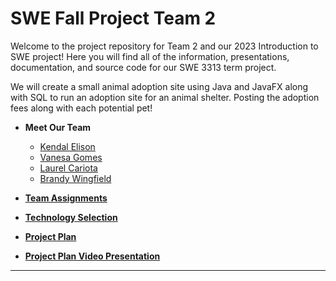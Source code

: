 # SWE Fall Project Team 2
Welcome to the project repository for Team 2 and our 2023 Introduction to SWE project! Here you will find all of the information, presentations, documentation, and source code for our SWE 3313 term project.

We will create a small animal adoption site using Java and JavaFX along with SQL to run an adoption site for an animal shelter. Posting the adoption fees along with each potential pet!

+ **Meet Our Team**
  + [Kendal Elison](Project-Plan/Kendal-Elison-Resume.md)
  + [Vanesa Gomes](Project-Plan/Vanesa-Gomes-Resume.md)
  + [Laurel Cariota](Project-Plan/Laurel-Cariota-Resume.md)
  + [Brandy Wingfield](Project-Plan/Brandy-Wingfield-Resume.md)

+ [**Team Assignments**](Project-Plan/Team-Assignments.md)

+ [**Technology Selection**](Project-Plan/Technology-Description.md)

+ [**Project Plan**](Project-Plan/Project-Plan.md)

+ [**Project Plan Video Presentation**](Project-Plan-Video-Presentation.md)
---

